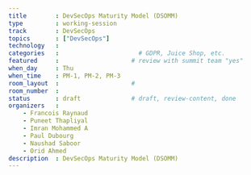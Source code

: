 ```yaml
---
title        : DevSecOps Maturity Model (DSOMM)
type         : working-session
track        : DevSecOps
topics       : ["DevSecOps"]
technology   :
categories   :                      # GDPR, Juice Shop, etc.
featured     :                    # review with summit team "yes"
when_day     : Thu
when_time    : PM-1, PM-2, PM-3                  
room_layout  :                    #
room_number  :
status       : draft              # draft, review-content, done
organizers   :
    - Francois Raynaud
    - Puneet Thapliyal
    - Imran Mohammed A
    - Paul Dubourg
    - Naushad Saboor
    - Orid Ahmed
description  : DevSecOps Maturity Model (DSOMM)
---
```


<!-- (add more details about DevSecOps Maturity Model here)

## WHY

(...)

## What

(...)

## Outcomes

(...)

## References

(...) -->
